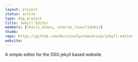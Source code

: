 ```yaml
---
layout: project
status: active
type: dsg_project
title: Jekyll Editor
members: [charis_dimos, stavros_tsourlidakis]
thumb:
repo: https://github.com/DecisionSystemsGroup/jekyll-editor
website:
---
```

A simple editor for the DSG jekyll based website
